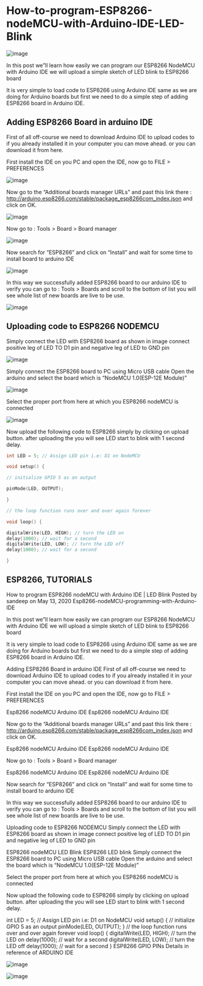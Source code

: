 # How-to-program-ESP8266-nodeMCU-with-Arduino-IDE-LED-Blink

![image](https://user-images.githubusercontent.com/19898602/130723279-c5718b37-814b-44a0-be4d-61a9983007e5.png)


In this post we”ll learn how easily we can program our ESP8266 NodeMCU with Arduino IDE we will upload a simple sketch of LED blink to ESP8266 board

It is very simple to load code to ESP8266 using Arduino IDE same as we are doing for Arduino boards but first we need to do a simple step of adding ESP8266 board in Arduino IDE.


## Adding ESP8266 Board in arduino IDE


First of all off-course we need to download Arduino IDE to upload codes to if you already installed it in your computer you can move ahead.
or you can download it from here.

First install the IDE on you PC and open the IDE, now go to
FILE > PREFERENCES

![image](https://user-images.githubusercontent.com/19898602/130723328-8c8e703a-386f-468f-8ce6-d54b50a61d91.png)



Now go to the “Additional boards manager URLs”
and past this link there :
http://arduino.esp8266.com/stable/package_esp8266com_index.json
and click on OK.



![image](https://user-images.githubusercontent.com/19898602/130723385-b6f547d7-7a0a-4bc8-b45d-d44b9e02b5db.png)


Now go to : Tools > Board > Board manager


![image](https://user-images.githubusercontent.com/19898602/130723405-ea114fa3-33fd-46a0-9719-3bc1018c0e41.png)



Now search for “ESP8266” and click on “Install” and wait for some time to install board to arduino IDE



![image](https://user-images.githubusercontent.com/19898602/130723421-35356ef6-a62b-43b4-a4f3-78bfbb5f7e19.png)


In this way we successfully added ESP8266 board to our arduino IDE to verify you can go to : Tools > Boards and scroll to the bottom of list you will see whole list of new boards are live to be use.

![image](https://user-images.githubusercontent.com/19898602/130723441-67ebd716-fa21-445e-8367-8d7157f6309a.png)


## Uploading code to ESP8266 NODEMCU

Simply connect the LED with ESP8266 board as shown in image
connect positive leg of LED TO D1 pin
and negative leg of LED to GND pin

![image](https://user-images.githubusercontent.com/19898602/130723466-6cf0dcd6-a30e-41a2-8826-1edd72f1a93d.png)


Simply connect the ESP8266 board to PC using Micro USB cable
Open the arduino and select the board which is “NodeMCU 1.0(ESP-12E Module)”



![image](https://user-images.githubusercontent.com/19898602/130723492-ca5dfbfa-95f5-405e-b9d6-b049349d3f97.png)


Select the proper port from here at which you ESP8266 nodeMCU is connected


![image](https://user-images.githubusercontent.com/19898602/130723517-3bd3a69e-bca9-44fe-b8a7-15b6f8a29321.png)


Now upload the following code to ESP8266 simply by clicking on upload button.
after uploading the you will see LED start to blink with 1 second delay.


```cpp
int LED = 5; // Assign LED pin i.e: D1 on NodeMCU

void setup() {

// initialize GPIO 5 as an output

pinMode(LED, OUTPUT);

}

// the loop function runs over and over again forever

void loop() {

digitalWrite(LED, HIGH); // turn the LED on
delay(1000); // wait for a second
digitalWrite(LED, LOW); // turn the LED off
delay(1000); // wait for a second

}
```

## ESP8266, TUTORIALS

How to program ESP8266 nodeMCU with Arduino IDE | LED Blink
Posted by sandeep on May 13, 2020
Esp8266-nodeMCU-programming-with-Arduino-IDE

 

In this post we”ll learn how easily we can program our ESP8266 NodeMCU with Arduino IDE we will upload a simple sketch of LED blink to ESP8266 board

It is very simple to load code to ESP8266 using Arduino IDE same as we are doing for Arduino boards but first we need to do a simple step of adding ESP8266 board in Arduino IDE.

Adding ESP8266 Board in arduino IDE
First of all off-course we need to download Arduino IDE to upload codes to if you already installed it in your computer you can move ahead.
or you can download it from here.

First install the IDE on you PC and open the IDE, now go to
FILE > PREFERENCES

Esp8266 nodeMCU Arduino IDE
Esp8266 nodeMCU Arduino IDE


Now go to the “Additional boards manager URLs”
and past this link there :
http://arduino.esp8266.com/stable/package_esp8266com_index.json
and click on OK.

Esp8266 nodeMCU Arduino IDE
Esp8266 nodeMCU Arduino IDE

 


Now go to : Tools > Board > Board manager

Esp8266 nodeMCU Arduino IDE
Esp8266 nodeMCU Arduino IDE


Now search for “ESP8266” and click on “Install” and wait for some time to install board to arduino IDE




In this way we successfully added ESP8266 board to our arduino IDE to verify you can go to : Tools > Boards and scroll to the bottom of list you will see whole list of new boards are live to be use.



 
Uploading code to ESP8266 NODEMCU
Simply connect the LED with ESP8266 board as shown in image
connect positive leg of LED TO D1 pin
and negative leg of LED to GND pin

ESP8266 nodeMCU LED Blink
ESP8266 LED blink
Simply connect the ESP8266 board to PC using Micro USB cable
Open the arduino and select the board which is “NodeMCU 1.0(ESP-12E Module)”


Select the proper port from here at which you ESP8266 nodeMCU is connected


Now upload the following code to ESP8266 simply by clicking on upload button.
after uploading the you will see LED start to blink with 1 second delay.

int LED = 5; // Assign LED pin i.e: D1 on NodeMCU
void setup() {
// initialize GPIO 5 as an output
pinMode(LED, OUTPUT);
}
// the loop function runs over and over again forever
void loop() {
digitalWrite(LED, HIGH); // turn the LED on
delay(1000); // wait for a second
digitalWrite(LED, LOW); // turn the LED off
delay(1000); // wait for a second
}
ESP8266 GPIO PINs Details in reference of ARDUINO IDE


![image](https://user-images.githubusercontent.com/19898602/130723665-1060329f-25ae-4510-a727-cb3962977c0e.png)


![image](https://user-images.githubusercontent.com/19898602/130723671-49e7f75d-26ce-4960-860f-135bc17e87f5.png)


















